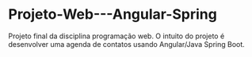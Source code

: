 # Projeto-Web---Angular-Spring
Projeto final da disciplina programação web. O intuito do projeto é desenvolver uma agenda de contatos usando Angular/Java Spring Boot.
